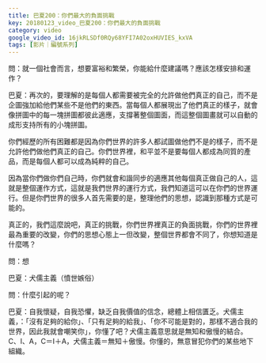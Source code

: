 ```yaml
---
title: 巴夏200：你們最大的負面挑戰
key: 20180123_video_巴夏200：你們最大的負面挑戰
category: video
google_video_id: 16jkRLSDf0RQy68YFI7A02oxHUVIES_kxVA
tags: [影片｜編號系列]
---
```


問：就一個社會而言，想要富裕和繁榮，你能給什麼建議嗎？應該怎樣安排和運作？

巴夏：再次的，要理解的是每個人都需要被完全的允許做他們真正的自己，而不是企圖強加給他們某些不是他們的東西。當每個人都展現出了他們真正的樣子，就會像拼圖中的每一塊拼圖都彼此適應，支撐著整個圖面，而這整個圖畫就可以自動的成形支持所有的小塊拼圖。

你們經歷的所有困難都是因為你們世界的許多人都試圖做他們不是的樣子，而不是允許他們做他們真正的自己。你們世界裡，和平並不是要每個人都成為同質的產品，而是每個人都可以成為純粹的自己。

因為當你們做你們自己時，你們就會和諧同步的適應其他每個真正做自己的人，這就是整個運作方式，這就是我們世界的運行方式，我們知道這可以在你們的世界運行。但是你們世界的很多人首先需要的是，整理他們的思想，認識到那種方式是可能的。

真正的，我們這麼說吧，真正的挑戰，你們世界裡真正的負面挑戰，你們的世界裡最為重要的改變，你們的思想心態上一但改變，整個世界都會不同了，你想知道是什麼嗎？

問：想

巴夏：犬儒主義（憤世嫉俗）

問：什麼引起的呢？

巴夏：自我懷疑，自我恐懼，缺乏自我價值的信念，總體上相信匱乏。犬儒主義，：「沒有足夠的給你」、「只有足夠的給我」、「你不可能是對的，那樣不適合我的世界，因此我就會嘲笑你」，你懂了吧？犬儒主義意思就是無知和傲慢的結合。C、I、A，C＝I＋A，犬儒主義＝無知＋傲慢。你懂的，無意冒犯你們的某些地下組織。
